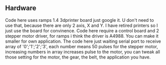## Hardware
Code here uses ramps 1.4 3dprinter board just google it. U don't need to use that, because there are only 2 axis, X and Y. I have retired printers so I just use the board for convinence. Code here require a control board and 2 stepper motor driver, for ramps i think the driver is A4988. You can make it smaller for own application.
The code here just waiting serial port to receive array of '0';'1';'2';'3', each number means 50 pulses for the stepper motor, increasing numbers in array increases pulse to the motor, you can tweak all those setting for the motor, the gear, the belt, the application you have.
